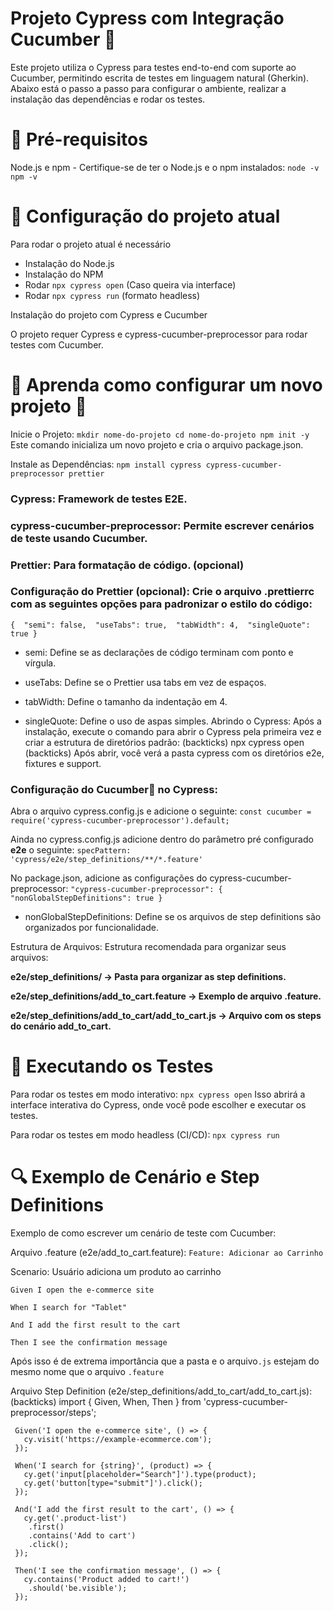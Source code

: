 # Projeto Cypress com Integração Cucumber 🥒
Este projeto utiliza o Cypress para testes end-to-end com suporte ao Cucumber, permitindo escrita de testes em linguagem natural (Gherkin). Abaixo está o passo a passo para configurar o ambiente, realizar a instalação das dependências e rodar os testes.

# 🚀 Pré-requisitos
Node.js e npm - Certifique-se de ter o Node.js e o npm instalados: ` node -v npm -v `

# 🔧 Configuração do projeto atual

Para rodar o projeto atual é necessário
* Instalação do Node.js
* Instalação do NPM
* Rodar `npx cypress open` (Caso queira via interface)
* Rodar `npx cypress run` (formato headless)

Instalação do projeto com Cypress e Cucumber

O projeto requer Cypress e cypress-cucumber-preprocessor para rodar testes com Cucumber.

# 📝 Aprenda como configurar um novo projeto 🔧
Inicie o Projeto: ` mkdir nome-do-projeto cd nome-do-projeto npm init -y ` Este comando inicializa um novo projeto e cria o arquivo package.json.

Instale as Dependências: ` npm install cypress cypress-cucumber-preprocessor prettier `

### Cypress: Framework de testes E2E.
### cypress-cucumber-preprocessor: Permite escrever cenários de teste usando Cucumber.
### Prettier: Para formatação de código. (opcional)
### Configuração do Prettier (opcional): Crie o arquivo .prettierrc com as seguintes opções para padronizar o estilo do código:  

``{ 
"semi": false, 
"useTabs": true, 
"tabWidth": 4, 
"singleQuote": true }``

* semi: Define se as declarações de código terminam com ponto e vírgula.
  
* useTabs: Define se o Prettier usa tabs em vez de espaços.
  
* tabWidth: Define o tamanho da indentação em 4.
  
* singleQuote: Define o uso de aspas simples.
Abrindo o Cypress: Após a instalação, execute o comando para abrir o Cypress pela primeira vez e criar a estrutura de diretórios padrão: (backticks) npx cypress open (backticks) Após abrir, você verá a pasta cypress com os diretórios e2e, fixtures e support.

### Configuração do Cucumber🥒 no Cypress:

Abra o arquivo cypress.config.js e adicione o seguinte: ` const cucumber = require('cypress-cucumber-preprocessor').default; `

Ainda no cypress.config.js adicione dentro do parâmetro pré configurado **e2e** o seguinte: `specPattern: 'cypress/e2e/step_definitions/**/*.feature'`

No package.json, adicione as configurações do cypress-cucumber-preprocessor: ` "cypress-cucumber-preprocessor": { "nonGlobalStepDefinitions": true } `

* nonGlobalStepDefinitions: Define se os arquivos de step definitions são organizados por funcionalidade.

Estrutura de Arquivos: Estrutura recomendada para organizar seus arquivos:

**e2e/step_definitions/ → Pasta para organizar as step definitions.**

**e2e/step_definitions/add_to_cart.feature → Exemplo de arquivo .feature.**

**e2e/step_definitions/add_to_cart/add_to_cart.js → Arquivo com os steps do cenário add_to_cart.**

# 🚀 Executando os Testes
Para rodar os testes em modo interativo: ` npx cypress open ` Isso abrirá a interface interativa do Cypress, onde você pode escolher e executar os testes.

Para rodar os testes em modo headless (CI/CD): ` npx cypress run `

# 🔍 Exemplo de Cenário e Step Definitions
Exemplo de como escrever um cenário de teste com Cucumber:

Arquivo .feature (e2e/add_to_cart.feature): ` Feature: Adicionar ao Carrinho `

Scenario: Usuário adiciona um produto ao carrinho 

``Given I open the e-commerce site`` 

``When I search for "Tablet"``

``And I add the first result to the cart``

``Then I see the confirmation message ``

Após isso é de extrema importância que a pasta e o arquivo` .js ` estejam do mesmo nome que o arquivo `.feature`

Arquivo Step Definition (e2e/step_definitions/add_to_cart/add_to_cart.js): (backticks) import { Given, When, Then } from 'cypress-cucumber-preprocessor/steps';

     Given('I open the e-commerce site', () => { 
       cy.visit('https://example-ecommerce.com'); 
     });
     
     When('I search for {string}', (product) => { 
       cy.get('input[placeholder="Search"]').type(product); 
       cy.get('button[type="submit"]').click(); 
     });
       
     And('I add the first result to the cart', () => { 
       cy.get('.product-list')
        .first()
        .contains('Add to cart')
        .click(); 
     });
      
     Then('I see the confirmation message', () => { 
       cy.contains('Product added to cart!')
        .should('be.visible'); 
     }); 
